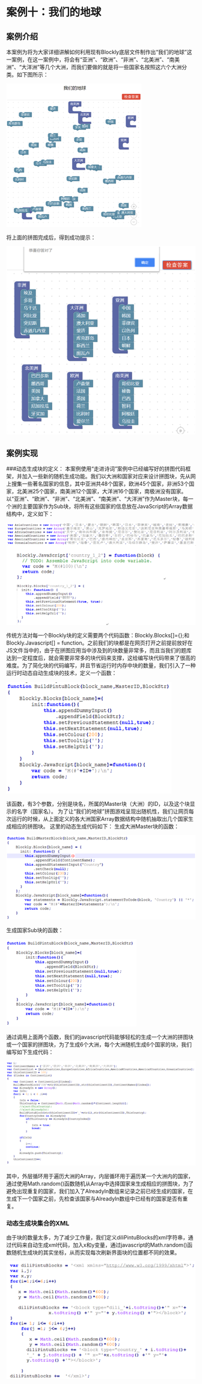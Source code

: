 # 案例十：我们的地球

##  案例介绍
本案例为将为大家详细讲解如何利用现有Blockly底层文件制作出“我们的地球”这一案例，在这一案例中，将会有“亚洲”、“欧洲”、“非洲”、“北美洲”、“南美洲”、“大洋洲”等几个大洲，而我们要做的就是将一些国家名按照这六个大洲分类。如下图所示：

![](/assets/anliten-one.png)

将上面的拼图完成后，得到成功提示：

![](/assets/anliten-twp.png)

## 案例实现
###动态生成块的定义：
本案例使用“走进诗词”案例中已经编写好的拼图代码框架，并加入一些新的随机生成功能。我们以大洲和国家对应来设计拼图块，先从网上搜集一些著名国家的信息，其中亚洲共48个国家，欧洲45个国家，非洲53个国家，北美洲25个国家，南美洲12个国家，大洋洲16个国家，南极洲没有国家。以“亚洲”、“欧洲”、“非洲”、“北美洲”、“南美洲”、“大洋洲”作为Master块，每一个洲的主要国家作为Sub块，将所有这些国家的信息放在JavaScript的Array数据结构中，定义如下：

![](/assets/anliten-three.png)

传统方法对每一个Blockly块的定义需要两个代码函数：Blockly.Blocks[]={};和Blockly.Javascript[] = function。之前我们的块都是在网页打开之前提前放好在JS文件当中的，由于在拼图应用当中涉及到的块数量非常多，而且当我们的题库达到一定程度后，就会需要非常多的块代码来支撑，这给编写块代码带来了很高的难度。为了简化块的代码编写，并且节省运行时内存中块的数量，我们引入了一种运行时动态自动生成块的技术，定义一个函数：

![](/assets/anliten-four.png)

该函数，有3个参数，分别是块名，所属的Master块（大洲）的ID，以及这个块显示的名字（国家名）。 为了让“我们的地球”拼图游戏呈现出随机性，我们让网页每次运行的时候，从上面定义的各大洲国家Array数据结构中随机抽取出几个国家生成相应的拼图块。
这里的动态生成代码如下：
生成大洲Master块的函数：

![](/assets/anliten-five.png)

生成国家Sub块的函数：

![](/assets/anliten-six.png)

通过调用上面两个函数，我们的javascript代码能够轻松的生成一个大洲的拼图块或一个国家的拼图块，为了生成6个大洲，每个大洲随机生成6个国家的块，我们编写如下生成代码：

![](/assets/anliten-seven.png)

其中，外层循环用于遍历大洲的Array，内层循环用于遍历某一个大洲内的国家，通过使用Math.random()函数随机从Array中选择国家来生成相应的拼图块，为了避免出现重复的国家，我们加入了AlreadyIn数组来记录之前已经生成的国家，在生成下一个国家之前，先检查该国家与AlreadyIn数组中已经有的国家是否有重复。

### 动态生成块集合的XML
由于块的数量太多，为了减少工作量，我们定义diliPintuBlocks的xml字符串，通过代码来自动生成xml代码，加入x和y变量，通过javascript的Math.random()函数随机生成块的其实坐标，从而实现每次刷新界面块的位置都不同的效果。

![](/assets/anliten-eight.png)











